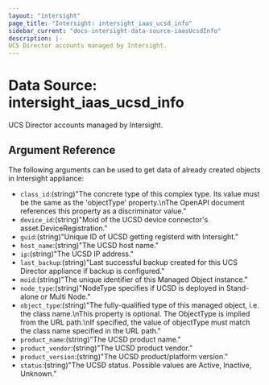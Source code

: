 ```yaml
---
layout: "intersight"
page_title: "Intersight: intersight_iaas_ucsd_info"
sidebar_current: "docs-intersight-data-source-iaasUcsdInfo"
description: |-
UCS Director accounts managed by Intersight.
---
```


# Data Source: intersight_iaas_ucsd_info
UCS Director accounts managed by Intersight.
## Argument Reference
The following arguments can be used to get data of already created objects in Intersight appliance:
* `class_id`:(string)"The concrete type of this complex type. Its value must be the same as the 'objectType' property.\nThe OpenAPI document references this property as a discriminator value."
* `device_id`:(string)"Moid of the UCSD device connector's asset.DeviceRegistration."
* `guid`:(string)"Unique ID of UCSD getting registerd with Intersight."
* `host_name`:(string)"The UCSD host name."
* `ip`:(string)"The UCSD IP address."
* `last_backup`:(string)"Last successful backup created for this UCS Director appliance if backup is configured."
* `moid`:(string)"The unique identifier of this Managed Object instance."
* `node_type`:(string)"NodeType specifies if UCSD is deployed in Stand-alone or Multi Node."
* `object_type`:(string)"The fully-qualified type of this managed object, i.e. the class name.\nThis property is optional. The ObjectType is implied from the URL path.\nIf specified, the value of objectType must match the class name specified in the URL path."
* `product_name`:(string)"The UCSD product name."
* `product_vendor`:(string)"The UCSD product vendor."
* `product_version`:(string)"The UCSD product/platform version."
* `status`:(string)"The UCSD status. Possible values are Active, Inactive, Unknown."
